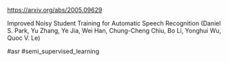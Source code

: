 https://arxiv.org/abs/2005.09629

Improved Noisy Student Training for Automatic Speech Recognition (Daniel S. Park, Yu Zhang, Ye Jia, Wei Han, Chung-Cheng Chiu, Bo Li, Yonghui Wu, Quoc V. Le)

#asr #semi_supervised_learning 